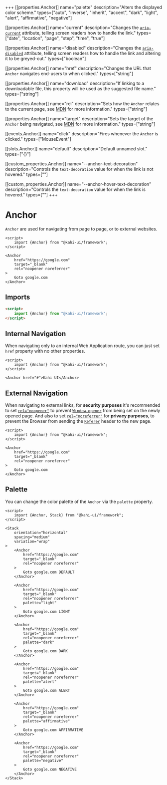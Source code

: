 +++
[[properties.Anchor]]
name="palette"
description="Alters the displayed color scheme."
types=["auto", "inverse", "inherit", "accent", "dark", "light", "alert", "affirmative", "negative"]

[[properties.Anchor]]
name="current"
description="Changes the [`aria-current`](https://www.digitala11y.com/aria-current-state) attribute, telling screen readers how to handle the link."
types=["date", "location", "page", "step", "time", "true"]

[[properties.Anchor]]
name="disabled"
description="Changes the [`aria-disabled`](https://www.digitala11y.com/aria-disabled-state) attribute, telling screen readers how to handle the link and altering it to be greyed-out."
types=["boolean"]

[[properties.Anchor]]
name="href"
description="Changes the URL that `Anchor` navigates end-users to when clicked."
types=["string"]

[[properties.Anchor]]
name="download"
description="If linking to a downloadable file, this property will be used as the suggested file name."
types=["string"]

[[properties.Anchor]]
name="rel"
description="Sets how the `Anchor` relates to the current page, see [MDN](https://developer.mozilla.org/en-US/docs/Web/HTML/Element/a#attr-rel) for more information."
types=["string"]

[[properties.Anchor]]
name="target"
description="Sets the target of the `Anchor` being navigated, see [MDN](https://developer.mozilla.org/en-US/docs/Web/HTML/Element/a#attr-target) for more information."
types=["string"]

[[events.Anchor]]
name="click"
description="Fires whenever the `Anchor` is clicked."
types=["MouseEvent"]

[[slots.Anchor]]
name="default"
description="Default unnamed slot."
types=["{}"]

[[custom_properties.Anchor]]
name="--anchor-text-decoration"
description="Controls the `text-decoration` value for when the link is not hovered."
types=["<text-decoration>"]

[[custom_properties.Anchor]]
name="--anchor-hover-text-decoration"
description="Controls the `text-decoration` value for when the link is hovered."
types=["<text-decoration>"]
+++

# Anchor

`Anchor` are used for navigating from page to page, or to external websites.

```svelte repl Anchor Preview
<script>
    import {Anchor} from "@kahi-ui/framework";
</script>

<Anchor
    href="https://google.com"
    target="_blank"
    rel="noopener noreferrer"
>
    Goto google.com
</Anchor>
```

## Imports

```html default Anchor Imports
<script>
    import {Anchor} from "@kahi-ui/framework";
</script>
```

## Internal Navigation

When navigating only to an internal Web Application route, you can just set `href` property with no other properties.

```svelte repl Anchor Internal Navigation
<script>
    import {Anchor} from "@kahi-ui/framework";
</script>

<Anchor href="#">Kahi UI</Anchor>
```

## External Navigation

When navigating to external links, for **security purposes** it's recommended to set [`rel="noopener"`](https://developer.mozilla.org/en-US/docs/Web/HTML/Link_types/noopener) to prevent [`Window.opener`](https://developer.mozilla.org/en-US/docs/Web/API/Window/opener) from being set on the newly opened page. And also to set [`rel="noreferrer"`](https://developer.mozilla.org/en-US/docs/Web/HTML/Link_types/noreferrer) for **privacy purposes**, to prevent the Browser from sending the [`Referer`](https://developer.mozilla.org/en-US/docs/Web/HTTP/Headers/Referer) header to the new page.

```svelte repl Anchor External Navigation
<script>
    import {Anchor} from "@kahi-ui/framework";
</script>

<Anchor
    href="https://google.com"
    target="_blank"
    rel="noopener noreferrer"
>
    Goto google.com
</Anchor>
```

## Palette

You can change the color palette of the `Anchor` via the `palette` property.

```svelte repl Anchor Palette
<script>
    import {Anchor, Stack} from "@kahi-ui/framework";
</script>

<Stack
    orientation="horizontal"
    spacing="medium"
    variation="wrap"
>
    <Anchor
        href="https://google.com"
        target="_blank"
        rel="noopener noreferrer"
    >
        Goto google.com DEFAULT
    </Anchor>

    <Anchor
        href="https://google.com"
        target="_blank"
        rel="noopener noreferrer"
        palette="light"
    >
        Goto google.com LIGHT
    </Anchor>

    <Anchor
        href="https://google.com"
        target="_blank"
        rel="noopener noreferrer"
        palette="dark"
    >
        Goto google.com DARK
    </Anchor>

    <Anchor
        href="https://google.com"
        target="_blank"
        rel="noopener noreferrer"
        palette="alert"
    >
        Goto google.com ALERT
    </Anchor>

    <Anchor
        href="https://google.com"
        target="_blank"
        rel="noopener noreferrer"
        palette="affirmative"
    >
        Goto google.com AFFIRMATIVE
    </Anchor>

    <Anchor
        href="https://google.com"
        target="_blank"
        rel="noopener noreferrer"
        palette="negative"
    >
        Goto google.com NEGATIVE
    </Anchor>
</Stack>
```
